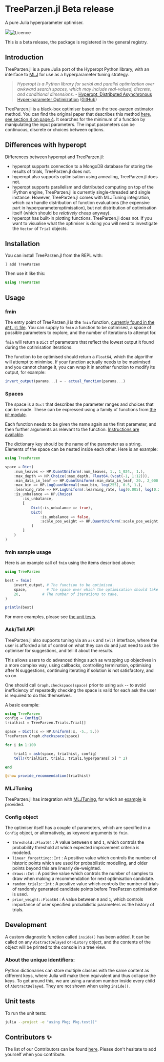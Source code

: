 # TreeParzen.jl **Beta release**

A pure Julia hyperparameter optimiser.

![](https://github.com/IQVIA-ML/TreeParzen.jl/workflows/build/badge.svg)![Licence](https://img.shields.io/badge/License-BSD%203--Clause-lime.svg?style=flat)

This is a beta release, the package is registered in the general registry.

## Introduction

TreeParzen.jl is a pure Julia port of the Hyperopt Python library, with an interface to [MLJ](https://github.com/alan-turing-institute/MLJ.jl) for use as a hyperparameter tuning strategy.

> *Hyperopt is a Python library for serial and parallel optimization over awkward search spaces, which may include real-valued, discrete, and conditional dimensions.* - [Hyperopt: Distributed Asynchronous Hyper-parameter Optimization](http://hyperopt.github.io/hyperopt) ([GitHub](https://github.com/hyperopt/hyperopt))

TreeParzen.jl is a black-box optimiser based on the tree-parzen estimator method. You can find the original paper that describes this method [here, see section 4 on page 4](https://papers.nips.cc/paper/4443-algorithms-for-hyper-parameter-optimization.pdf). It searches for the minimum of a function by manipulating the input parameters. The input parameters can be continuous, discrete or choices between options.

## Differences with hyperopt

Differences between hyperopt and TreeParzen.jl:

- hyperopt supports connection to a MongoDB database for storing the results of trials, TreeParzen.jl does not.
- hyperopt also supports optimisation using annealing, TreeParzen.jl does not.
- hyperopt supports parallelism and distributed computing on top of the IPython engine, TreeParzen.jl is currently single-threaded and single instance. However, TreeParzen.jl comes with MLJTuning integration, which can handle distribution of function evaluations (the expensive part in hyperparameteroptimisation), but not distribution of optimisation itself (which should be *relatively* cheap anyway).
- hyperopt has built-in plotting functions. TreeParzen.jl does not. If you want to visualise what the optimiser is doing you will need to investigate the `Vector` of `Trial` objects.

## Installation

You can install TreeParzen.jl from the REPL with:

```
] add TreeParzen
```

Then use it like this:

```julia
using TreeParzen
```

## Usage

### fmin

The entry point of TreeParzen.jl is the `fmin` function, [currently found in the `API.jl` file](src/API.jl#L216). You can supply to `fmin` a function to be optimised, a space of possible parameters to explore, and the number of iterations to attempt for.

`fmin` will return a `Dict` of parameters that reflect the lowest output it found during the optimisation iterations.

The function to be optimised should return a `Float64`, which the algorithm will attempt to minimise. If your function actually needs to be maximised and you cannot change it, you can wrap it in another function to modify its output, for example:

``` julia
invert_output(params...) = - actual_function(params...)
```

### Spaces

The space is a `Dict` that describes the parameter ranges and choices that can be made. These can be expressed using a family of functions from [the `HP` module](src/HP.jl).

Each function needs to be given the name again as the first parameter, and then further arguments as relevant to the function. [Instructions are available](docs/hyperparams.md).

The dictionary key should be the name of the parameter as a string. Elements of the space can be nested inside each other. Here is an example:

```julia
using TreeParzen

space = Dict(
    :num_leaves => HP.QuantUniform(:num_leaves, 1., 1_024., 1.),
    :max_depth => HP.Choice(:max_depth, Float64.(vcat(-1, 1:12))),
    :min_data_in_leaf => HP.QuantUniform(:min_data_in_leaf, 20., 2_000., 1.),
    :max_bin => HP.LogQuantNormal(:max_bin, log(255), 0.5, 1.),
    :learning_rate => HP.LogUniform(:learning_rate, log(0.005), log(0.2)),
    :is_unbalance => HP.Choice(
        :is_unbalance,
        [
            Dict(:is_unbalance => true),
            Dict(
                :is_unbalance => false,
                :scale_pos_weight => HP.QuantUniform(:scale_pos_weight, 1., 10., 1.)
            )
        ]
    )
)
```

### fmin sample usage

Here is an example call of `fmin` using the items described above:

```julia
using TreeParzen

best = fmin(
    invert_output, # The function to be optimised.
    space,         # The space over which the optimisation should take place.
    20,          # The number of iterations to take.
)

println(best)
```

For more examples, please see [the unit tests](test/fmin/points.jl).


### Ask/Tell API
TreeParzen.jl also supports tuning via an `ask` and `tell!` interface, where the user is afforded
a lot of control on what they can do and just need to ask the optimiser for suggestions, and tell
it about the results.

This allows users to do advanced things such as wrapping up objectives in
a more complex way, using callbacks, controlling termination, optimising after N suggestions,
continuing iterating if solution is not satisfactory, and so on.

One should call `Graph.checkspace(space)` prior to using `ask` -- to avoid inefficiency of repeatedly
checking the space is valid for each ask the user is required to do this themselves.

A basic example:
```julia
using TreeParzen
config = Config()
trialhist = TreeParzen.Trials.Trial[]

space = Dict(:x => HP.Uniform(:x, -5., 5.))
TreeParzen.Graph.checkspace(space)

for i in 1:100

    trial1 = ask(space, trialhist, config)
    tell!(trialhist, trial1, trial1.hyperparams[:x] ^ 2)

end

@show provide_recommendation(trialhist)
```

### MLJTuning
TreeParzen.jl has integration with [MLJTuning](https://github.com/alan-turing-institute/MLJTuning.jl), for which an [example](docs/examples/simple_mlj_demo/simple_mlj_demo.md) is provided.


### Config object

The optimiser itself has a couple of parameters, which are specified in a `Config` object, or alternatively, as keyword arguments to `fmin`.

- `threshold::Float64` : A value between `0` and `1`, which controls the probability threshold at
    which expected improvement criteria is modeled.
- `linear_forgetting::Int` : A positive value which controls the number of historic points which
    are used for probabilistic modelling, and older points beyond this are linearly
    de-weighted.
- `draws::Int` : A positive value which controls the number of samples to draw when making a
    recommendation for next optimisation candidate.
- `random_trials::Int` : A positive value which controls the number of trials of randomly
    generated candidate points before TreeParzen optimisation is used.
- `prior_weight::Float64` : A value between `0` and `1`, which controls importance of user specified
    probabilistic parameters vs the history of trials.

## Development

A custom diagnostic function called `inside()` has been added. It can be called on any `AbstractDelayed` or `History` object, and the contents of the object will be printed to the console in a tree view.

### About the unique identifiers:

Python dictionaries can store multiple classes with the same content as different keys, where Julia will make them equivalent and thus collapse the keys. To get around this, we are using a random number inside every child of `AbstractDelayed`. They are not shown when using `inside()`.

## Unit tests

To run the unit tests:

```bash
julia --project -e "using Pkg; Pkg.test()"
```

## Contributors ✨

The list of our Contributors can be found [here](CONTRIBUTORS.md).
Please don't hesitate to add yourself when you contribute.
